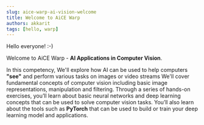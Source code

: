 ```yaml
---
slug: aice-warp-ai-vision-welcome
title: Welcome to AiCE Warp
authors: akkarit
tags: [hello, warp]
---
```


Hello everyone! :-)

Welcome to AiCE Warp - **AI Applications in Computer Vision**.

In this competency, We'll explore how AI can be used to help computers **"see"** and perform various tasks on images or video streams We'll cover fundamental concepts of computer vision including basic image representations, manipulation and filtering. Through a series of hands-on exercises, you’ll learn about basic neural networks and deep learning concepts that can be used to solve computer vision tasks. You’ll also learn about the tools such as **PyTorch** that can be used to build or train your deep learning model and applications.
<!--truncate-->
